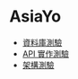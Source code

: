 
# AsiaYo

- [資料庫測驗](answer/sql-answer.md)
- [API 實作測驗](answer/api-anwer.md)
- [架構測驗](answer/chat-answer.md)
